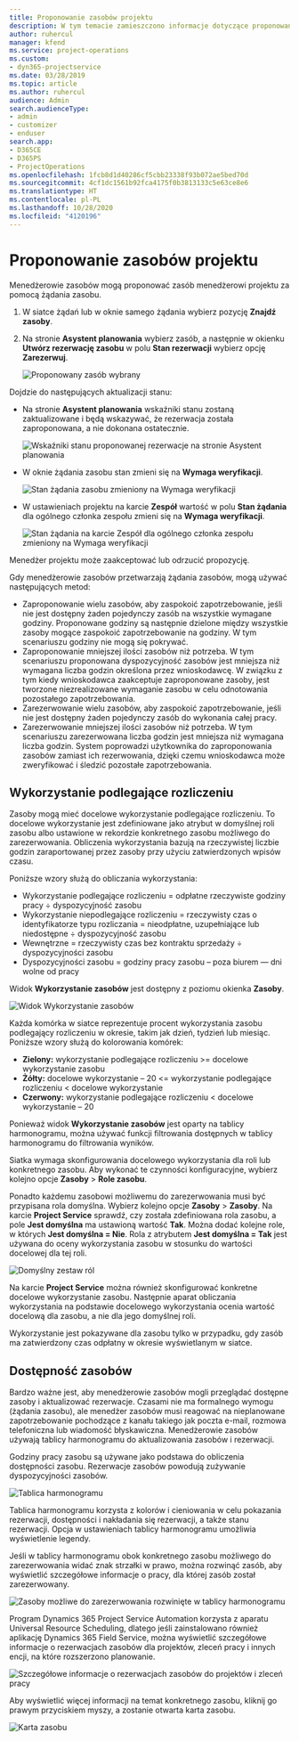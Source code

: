 ```yaml
---
title: Proponowanie zasobów projektu
description: W tym temacie zamieszczono informacje dotyczące proponowania zasobów do projektu.
author: ruhercul
manager: kfend
ms.service: project-operations
ms.custom:
- dyn365-projectservice
ms.date: 03/28/2019
ms.topic: article
ms.author: ruhercul
audience: Admin
search.audienceType:
- admin
- customizer
- enduser
search.app:
- D365CE
- D365PS
- ProjectOperations
ms.openlocfilehash: 1fcb8d1d40286cf5cbb23338f93b072ae5bed70d
ms.sourcegitcommit: 4cf1dc1561b92fca4175f0b3813133c5e63ce8e6
ms.translationtype: HT
ms.contentlocale: pl-PL
ms.lasthandoff: 10/28/2020
ms.locfileid: "4120196"
---
```

# <a name="propose-project-resources"></a>Proponowanie zasobów projektu

Menedżerowie zasobów mogą proponować zasób menedżerowi projektu za pomocą żądania zasobu.

1. W siatce żądań lub w oknie samego żądania wybierz pozycję **Znajdź zasoby**.
2. Na stronie **Asystent planowania** wybierz zasób, a następnie w okienku **Utwórz rezerwację zasobu** w polu **Stan rezerwacji** wybierz opcję **Zarezerwuj**.

    ![Proponowany zasób wybrany](media/Resource-Management-image62.png)

Dojdzie do następujących aktualizacji stanu:

- Na stronie **Asystent planowania** wskaźniki stanu zostaną zaktualizowane i będą wskazywać, że rezerwacja została zaproponowana, a nie dokonana ostatecznie.

    ![Wskaźniki stanu proponowanej rezerwacje na stronie Asystent planowania](media/Resource-Management-image63.png)

- W oknie żądania zasobu stan zmieni się na **Wymaga weryfikacji**.

    ![Stan żądania zasobu zmieniony na Wymaga weryfikacji](media/Resource-Management-image64.png)

- W ustawieniach projektu na karcie **Zespół** wartość w polu **Stan żądania** dla ogólnego członka zespołu zmieni się na **Wymaga weryfikacji**.

    ![Stan żądania na karcie Zespół dla ogólnego członka zespołu zmieniony na Wymaga weryfikacji](media/Resource-Management-image48.png)

Menedżer projektu może zaakceptować lub odrzucić propozycję.

Gdy menedżerowie zasobów przetwarzają żądania zasobów, mogą używać następujących metod:

- Zaproponowanie wielu zasobów, aby zaspokoić zapotrzebowanie, jeśli nie jest dostępny żaden pojedynczy zasób na wszystkie wymagane godziny. Proponowane godziny są następnie dzielone między wszystkie zasoby mogące zaspokoić zapotrzebowanie na godziny. W tym scenariuszu godziny nie mogą się pokrywać.
- Zaproponowanie mniejszej ilości zasobów niż potrzeba. W tym scenariuszu proponowana dyspozycyjność zasobów jest mniejsza niż wymagana liczba godzin określona przez wnioskodawcę. W związku z tym kiedy wnioskodawca zaakceptuje zaproponowane zasoby, jest tworzone niezrealizowane wymaganie zasobu w celu odnotowania pozostałego zapotrzebowania.
- Zarezerwowanie wielu zasobów, aby zaspokoić zapotrzebowanie, jeśli nie jest dostępny żaden pojedynczy zasób do wykonania całej pracy.
- Zarezerwowanie mniejszej ilości zasobów niż potrzeba. W tym scenariuszu zarezerwowana liczba godzin jest mniejsza niż wymagana liczba godzin. System poprowadzi użytkownika do zaproponowania zasobów zamiast ich rezerwowania, dzięki czemu wnioskodawca może zweryfikować i śledzić pozostałe zapotrzebowania.

## <a name="billable-utilization"></a>Wykorzystanie podlegające rozliczeniu

Zasoby mogą mieć docelowe wykorzystanie podlegające rozliczeniu. To docelowe wykorzystanie jest zdefiniowane jako atrybut w domyślnej roli zasobu albo ustawione w rekordzie konkretnego zasobu możliwego do zarezerwowania. Obliczenia wykorzystania bazują na rzeczywistej liczbie godzin zaraportowanej przez zasoby przy użyciu zatwierdzonych wpisów czasu.

Poniższe wzory służą do obliczania wykorzystania:

- Wykorzystanie podlegające rozliczeniu = odpłatne rzeczywiste godziny pracy ÷ dyspozycyjność zasobu
- Wykorzystanie niepodlegające rozliczeniu = rzeczywisty czas o identyfikatorze typu rozliczania = nieodpłatne, uzupełniające lub niedostępne ÷ dyspozycyjność zasobu
- Wewnętrzne = rzeczywisty czas bez kontraktu sprzedaży ÷ dyspozycyjności zasobu
- Dyspozycyjności zasobu = godziny pracy zasobu – poza biurem — dni wolne od pracy

Widok **Wykorzystanie zasobów** jest dostępny z poziomu okienka **Zasoby**.

![Widok Wykorzystanie zasobów](media/Resource-Management-image65.png)

Każda komórka w siatce reprezentuje procent wykorzystania zasobu podlegający rozliczeniu w okresie, takim jak dzień, tydzień lub miesiąc. Poniższe wzory służą do kolorowania komórek:

- **Zielony:** wykorzystanie podlegające rozliczeniu \>= docelowe wykorzystanie zasobu
- **Żółty:** docelowe wykorzystanie – 20 \<= wykorzystanie podlegające rozliczeniu \< docelowe wykorzystanie
- **Czerwony:** wykorzystanie podlegające rozliczeniu \< docelowe wykorzystanie – 20

Ponieważ widok **Wykorzystanie zasobów** jest oparty na tablicy harmonogramu, można używać funkcji filtrowania dostępnych w tablicy harmonogramu do filtrowania wyników.

Siatka wymaga skonfigurowania docelowego wykorzystania dla roli lub konkretnego zasobu. Aby wykonać te czynności konfiguracyjne, wybierz kolejno opcje **Zasoby** \> **Role zasobu**.

Ponadto każdemu zasobowi możliwemu do zarezerwowania musi być przypisana rola domyślna. Wybierz kolejno opcje **Zasoby** \> **Zasoby**. Na karcie **Project Service** sprawdź, czy została zdefiniowana rola zasobu, a pole **Jest domyślna** ma ustawioną wartość **Tak**. Można dodać kolejne role, w których **Jest domyślna = Nie**. Rola z atrybutem **Jest domyślna = Tak** jest używana do oceny wykorzystania zasobu w stosunku do wartości docelowej dla tej roli.

![Domyślny zestaw ról](media/Resource-Management-image67.png)

Na karcie **Project Service** można również skonfigurować konkretne docelowe wykorzystanie zasobu. Następnie aparat obliczania wykorzystania na podstawie docelowego wykorzystania ocenia wartość docelową dla zasobu, a nie dla jego domyślnej roli.

Wykorzystanie jest pokazywane dla zasobu tylko w przypadku, gdy zasób ma zatwierdzony czas odpłatny w okresie wyświetlanym w siatce.

## <a name="resource-availability"></a>Dostępność zasobów

Bardzo ważne jest, aby menedżerowie zasobów mogli przeglądać dostępne zasoby i aktualizować rezerwacje. Czasami nie ma formalnego wymogu (żądania zasobu), ale menedżer zasobów musi reagować na nieplanowane zapotrzebowanie pochodzące z kanału takiego jak poczta e-mail, rozmowa telefoniczna lub wiadomość błyskawiczna. Menedżerowie zasobów używają tablicy harmonogramu do aktualizowania zasobów i rezerwacji.

Godziny pracy zasobu są używane jako podstawa do obliczenia dostępności zasobu. Rezerwacje zasobów powodują zużywanie dyspozycyjności zasobów.

![Tablica harmonogramu](media/Resource-Management-image68.png)

Tablica harmonogramu korzysta z kolorów i cieniowania w celu pokazania rezerwacji, dostępności i nakładania się rezerwacji, a także stanu rezerwacji. Opcja w ustawieniach tablicy harmonogramu umożliwia wyświetlenie legendy.

Jeśli w tablicy harmonogramu obok konkretnego zasobu możliwego do zarezerwowania widać znak strzałki w prawo, można rozwinąć zasób, aby wyświetlić szczegółowe informacje o pracy, dla której zasób został zarezerwowany.

![Zasoby możliwe do zarezerwowania rozwinięte w tablicy harmonogramu](media/Resource-Management-image69.png)

Program Dynamics 365 Project Service Automation korzysta z aparatu Universal Resource Scheduling, dlatego jeśli zainstalowano również aplikację Dynamics 365 Field Service, można wyświetlić szczegółowe informacje o rezerwacjach zasobów dla projektów, zleceń pracy i innych encji, na które rozszerzono planowanie.

![Szczegółowe informacje o rezerwacjach zasobów do projektów i zleceń pracy](media/Resource-Management-image70.png)

Aby wyświetlić więcej informacji na temat konkretnego zasobu, kliknij go prawym przyciskiem myszy, a zostanie otwarta karta zasobu.

![Karta zasobu](media/Resource-Management-image71.png)
